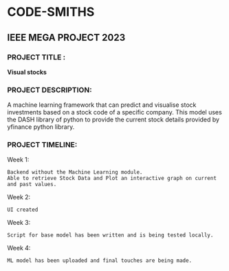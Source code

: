 # CODE-SMITHS
## IEEE MEGA PROJECT 2023


### PROJECT TITLE :

**Visual stocks**

### PROJECT DESCRIPTION:
A machine learning framework that can predict and visualise stock investments based on a stock code of a specific company.
This model uses the DASH library  of python to provide the current stock details provided by yfinance python library.



### PROJECT TIMELINE:

Week 1:

	Backend without the Machine Learning module.
	Able to retrieve Stock Data and Plot an interactive graph on current and past values.
 
Week 2:

	UI created


Week 3:

	Script for base model has been written and is being tested locally.

Week 4:

	ML model has been uploaded and final touches are being made.
